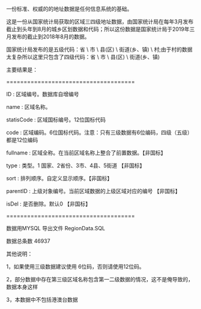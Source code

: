 一份标准、权威的的地址数据是任何信息系统的基础。

这是一份从国家统计局获取的区域三四级地址数据，由国家统计局在每年3月发布截止到头年到8月的城乡区划数据和代码；所以这份数据是国家统计局于2019年三月发布的截止到2018年8月的数据。

国家统计局发布的是五级代码：省 \ 市 \ 县(区) \ 街道(乡、镇) \ 村;由于村的数据太复杂所以这里只包含了四级代码：省 \ 市 \ 县(区) \ 街道(乡、镇)

主要结果是：

=====================================

ID		:	区域编号。数据库自增编号

name		:	区域名称。

statisCode	:	区域国标编号。12位国标代码

code		:	区域编码。6位国标代码。注意：只有三级数据有6位编码，四级（五级）都是12位编码

fullname	:	区域全称。在当前区域名称上整合了前置数据。【非国标】

type		:	类型。1 国家、2省份、3市、4县、5街道  【非国标】

sort		:	排列顺序。自定义显示顺序。【非国标】

parentID	:	上级对象编号。当前区域数据的上级区域对应的编号 【非国标】

isDel		:	是否删除。默认0 【非国标】

=====================================


数据用MYSQL 导出文件 RegionData.SQL

数据总条数 46937

其他说明：

1，如果使用三级数据建议使用 6位码，否则请使用12位码。

2，部分数据中存在第三级区域名称包含第一二级数据的情况，这不是俺导致的，数据本身这样

3，本数据中不包括港澳台数据


